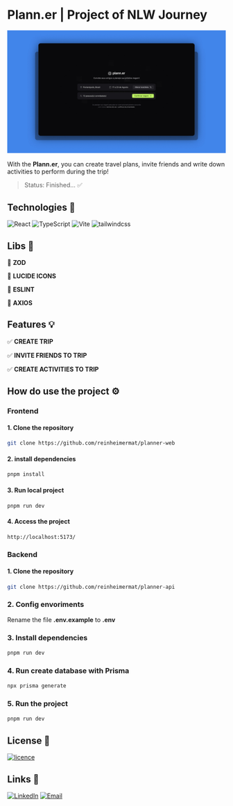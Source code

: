 # Plann.er | Project of NLW Journey
[![Banner](./public/cover.jpg)](#)

With the **Plann.er**, you can create travel plans, invite friends and write down activities to perform during the trip!

> Status: Finished... ✅

## Technologies 🚀

![React](https://img.shields.io/badge/React-20232A?style=for-the-badge&logo=react&logoColor=61DAFB)
![TypeScript](https://img.shields.io/badge/TypeScript-007ACC?style=for-the-badge&logo=typescript&logoColor=white)
![Vite](https://img.shields.io/badge/vite-%23646CFF.svg?style=for-the-badge&logo=vite&logoColor=white)
![tailwindcss](https://img.shields.io/badge/Tailwind_CSS-38B2AC?style=for-the-badge&logo=tailwind-css&logoColor=white)

## Libs 📕

📑 **ZOD**

📑 **LUCIDE ICONS**

📑 **ESLINT**

📑 **AXIOS**

## Features 💡

✅ **CREATE TRIP**

✅ **INVITE FRIENDS TO TRIP**

✅ **CREATE ACTIVITIES TO TRIP**

## How do use the project ⚙️

### Frontend

#### 1. Clone the repository
```sh
git clone https://github.com/reinheimermat/planner-web
```
#### 2. install dependencies
```sh
pnpm install
```
#### 3. Run local project
```sh
pnpm run dev
```
#### 4. Access the project
```sh
http://localhost:5173/
```
### Backend

#### 1. Clone the repository
```sh
git clone https://github.com/reinheimermat/planner-api
```
### 2. Config envoriments
Rename the file **.env.example** to **.env**

### 3. Install dependencies
```sh
pnpm run dev
```
### 4. Run create database with Prisma
```sh
npx prisma generate 
```

### 5. Run the project
```sh
pnpm run dev
```

## License 📝

[![licence](https://img.shields.io/github/license/reinheimermat/discover.svg)](https://github.com/Ileriayo/markdown-badges/blob/master/LICENSE)

## Links 🔗

[![LinkedIn](https://img.shields.io/badge/linkedin-%230077B5.svg?style=for-the-badge&logo=linkedin&logoColor=white)](https://www.linkedin.com/in/reinheimermat/)
[![Email](https://img.shields.io/badge/Gmail-D14836?style=for-the-badge&logo=gmail&logoColor=white)](mailto:contatoreinheimer@gmail.com)
